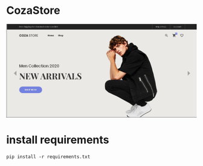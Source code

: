# CozaStore
![alt text](https://github.com/ECJ222/Coza-Store/blob/master/portfolios1.jpg?raw=true) 


# install requirements

```pip install -r requirements.txt```
